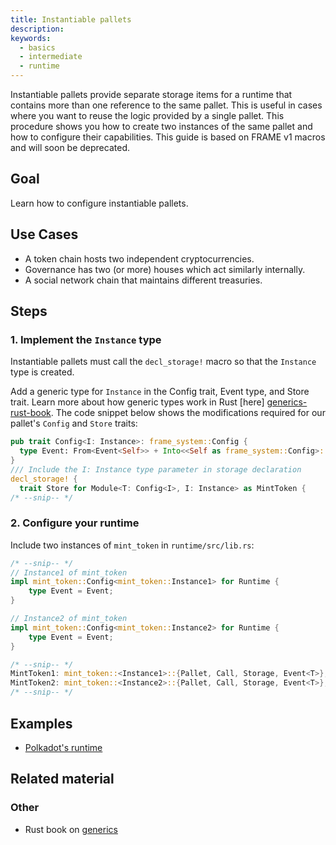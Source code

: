 ```yaml
---
title: Instantiable pallets
description: 
keywords:
  - basics
  - intermediate
  - runtime
---
```


Instantiable pallets provide separate storage items for a runtime that contains more than one reference to the same pallet.
This is useful in cases where you want to reuse the logic provided by a single pallet.
This procedure shows you how to create two instances of the same pallet and how to configure their
capabilities.
This guide is based on FRAME v1 macros and will soon be deprecated.

## Goal

Learn how to configure instantiable pallets.

## Use Cases

- A token chain hosts two independent cryptocurrencies.
- Governance has two (or more) houses which act similarly internally.
- A social network chain that maintains different treasuries.

## Steps

### 1. Implement the `Instance` type

Instantiable pallets must call the `decl_storage!` macro so that the `Instance` type is created.

Add a generic type for `Instance` in the Config trait, Event type, and Store trait. Learn more about how generic types work in Rust [here] [generics-rust-book]. The code snippet below shows the modifications required for our pallet's `Config` and `Store` traits:

```rust
pub trait Config<I: Instance>: frame_system::Config {
  type Event: From<Event<Self>> + Into<<Self as frame_system::Config>::Event>;
}
/// Include the I: Instance type parameter in storage declaration
decl_storage! {
  trait Store for Module<T: Config<I>, I: Instance> as MintToken {
/* --snip-- */
```

### 2. Configure your runtime

Include two instances of `mint_token` in `runtime/src/lib.rs`:

```rust
/* --snip-- */
// Instance1 of mint_token
impl mint_token::Config<mint_token::Instance1> for Runtime {
	type Event = Event;
}

// Instance2 of mint_token
impl mint_token::Config<mint_token::Instance2> for Runtime {
	type Event = Event;
}

/* --snip-- */
MintToken1: mint_token::<Instance1>::{Pallet, Call, Storage, Event<T>},
MintToken2: mint_token::<Instance2>::{Pallet, Call, Storage, Event<T>},
/* --snip-- */
```

## Examples

- [Polkadot's runtime](https://github.com/paritytech/polkadot/blob/master/runtime/polkadot/src/lib.rs#L968)

## Related material

### Other

- Rust book on [generics](https://doc.rust-lang.org/book/ch10-01-syntax.html)

[generics-rust-book]: https://doc.rust-lang.org/book/ch10-01-syntax.html
